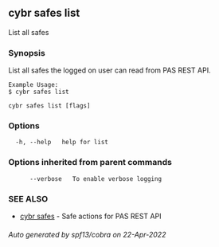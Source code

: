 ## cybr safes list

List all safes

### Synopsis

List all safes the logged on user can read from PAS REST API.
	
	Example Usage:
	$ cybr safes list

```
cybr safes list [flags]
```

### Options

```
  -h, --help   help for list
```

### Options inherited from parent commands

```
      --verbose   To enable verbose logging
```

### SEE ALSO

* [cybr safes](cybr_safes.md)	 - Safe actions for PAS REST API

###### Auto generated by spf13/cobra on 22-Apr-2022
